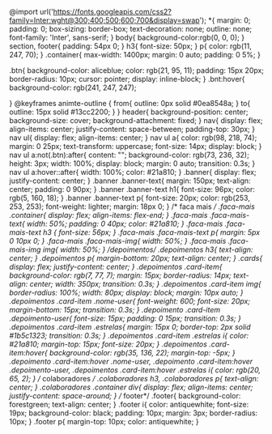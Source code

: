 @import url('https://fonts.googleapis.com/css2?family=Inter:wght@300;400;500;600;700&display=swap');
*{
    margin: 0;
    padding: 0;
    box-sizing: border-box;
    text-decoration: none;
    outline: none;
    font-family: 'Inter', sans-serif;
}
body{
    background-color:rgb(0, 0, 0);
}
section, footer{
    padding: 54px 0;
}
h3{
    font-size: 50px;
}
p{
    color: rgb(11, 247, 70);
}
.container{
    max-width: 1400px;
    margin: 0 auto;
    padding: 0 5%;
}

.btn{
    background-color: aliceblue;
    color: rgb(21, 95, 11);
    padding: 15px 20px;
    border-radius: 10px;
    cursor: pointer;
    display: inline-block;
}
.bnt:hover{
    background-color: rgb(241, 247, 247);

}
@keyframes animte-outline {
from{
    outline: 0px solid #0ea8548a;
}
to{
   outline: 15px solid #13cc2200;
}
}
header{
    background-position: center;
    background-size: cover;
    background-attachment: fixed;
}
nav{
    display: flex;
    align-items: center;
    justify-content: space-between;
    padding-top: 30px;
}
nav ul{
    display: flex;
    align-items: center;
}
nav ul a{
    color: rgb(98, 218, 74);
    margin: 0 25px;
    text-transform: uppercase;
    font-size: 14px;
    display: block;
}
nav ul a:not(.btn):after{
    content: "";
    background-color: rgb(73, 236, 32);
    height: 3px;
    width: 100%;
    display: block;
    margin: 0 auto;
    transition: 0.3s;
}
nav ul a:hover::after{
    width: 100%;
    color: #21a810;
}
.banner{
    display: flex;
    justify-content: center;
}
.banner .banner-text{
    margin: 150px;
    text-align: center;
    padding: 0 90px;
}
.banner .banner-text h1{
    font-size: 96px;
    color: rgb(5, 160, 18);
}
.banner .banner-text p{
    font-size: 20px;
    color: rgb(253, 253, 253);
    font-weight: lighter;
    margin: 18px 0;
}
/* faca mais */
.faca-mais .container{
    display: flex;
    align-items: flex-end;
}
.faca-mais .faca-mais-text{
    width: 50%;
    padding: 0 40px;
    color: #21a810;
}
.faca-mais .faca-mais-text h3 {
    font-size: 56px;
}
.faca-mais .faca-mais-text p{
    margin: 5px 0 10px 0;
}
.faca-mais .faca-mais-img{
    width: 50%;
}
.faca-mais .faca-mais-img img{
    width: 50%;
}
/*depoimentos*/
.depoimentos h3{
    text-align: center;
}
.depoimentos p{
    margin-bottom: 20px;
    text-align: center;
}
.cards{
    display: flex;
    justify-content: center;
}
.depoimentos .card-item{
    background-color: rgb(7, 77, 7);
    margin: 15px;
    border-radius: 14px;
    text-align: center;
    width: 350px;
    transition: 0.3s;
}
.depoimentos .card-item img{
    border-radius: 100%;
    width: 80px;
    display: block;
    margin: 10px auto;
}
.depoimentos .card-item .nome-user{
    font-weight: 600;
    font-size: 20px;
    margin-bottom: 15px;
    transition: 0.3s;
}
.depoimento .card-item .depoimento-user{
    font-size: 15px;
    padding: 0 15px;
    transition: 0.3s;
}
.depoimentos .card-item .estrelas{
    margin: 15px 0;
    border-top: 2px solid #1b5c1323;
    transition: 0.3s;
}
.depoimentos .card-item .estrelas i{
    color: #21a810;
    margin-top: 15px;
    font-size: 20px;
}
.depoimentos .card-item:hover{
    background-color: rgb(35, 136, 22);
    margin-top: -5px;
}
.depoimento .card-item:hover .nome-user,
.depoimento .card-item:hover .depoimento-user,
.depoimentos .card-item:hover .estrelas i{
    color: rgb(20, 65, 2);
}
/* colaboradores */
.colaboradores h3,
.colaboradores p{
    text-align: center;
}
.colaboradores .container div{
    display: flex;
    align-items: center;
    justify-content: space-around;
}
/* footer*/
.footer{
    background-color: forestgreen;
    text-align: center;
}
.footer i{
    color: antiquewhite;
    font-size: 19px;
    background-color: black;
    padding: 10px;
    margin: 3px;
    border-radius: 10px;
}
.footer p{
    margin-top: 10px;
    color: antiquewhite;
}
